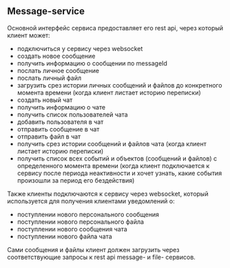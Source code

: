 ## Message-service

Основной интерфейс сервиса предоставляет его rest api, через который клиент
может:
 - подключиться у сервису через websocket
 - создать новое сообщение
 - получить информацию о сообщении по messageId
 - послать личное сообщение
 - послать личный файл
 - загрузить срез истории личных сообщений и файлов до конкретного
   момента времени (когда клиент листает историю переписки)
 - создать новый чат
 - получить информацию о чате
 - получить список пользователей чата
 - добавить пользователя в чат
 - отправить сообщение в чат
 - отправить файл в чат
 - получить срез истории сообщений и файлов чата (когда клиент листает историю переписки)
 - получить список всех событий и объектов (сообщений и файлов) с определенного
    момента времени (когда клиент подключается к сервису после периода неактивности
    и хочет узнать, какие события произошли за период его бездействия)

Также клиенты подключаются к сервису через websocket, который используется для
получения клиентами уведомлений о:
 - поступлении нового персонального сообщения
 - поступлении нового персонального файла
 - поступлении нового сообщения чата
 - поступлении нового файла чата

Сами сообщения и файлы клиент должен загрузить через соответствующие запросы
к rest api message- и file- сервисов.
